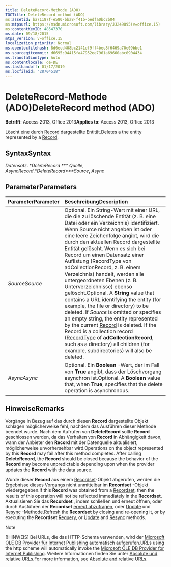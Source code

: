 ```yaml
---
title: DeleteRecord-Methode (ADO)
TOCTitle: DeleteRecord method (ADO)
ms:assetid: ba71187f-e580-bba8-f41b-bedfa0bc2b04
ms:mtpsurl: https://msdn.microsoft.com/library/JJ249895(v=office.15)
ms:contentKeyID: 48547370
ms.date: 09/18/2015
mtps_version: v=office.15
localization_priority: Normal
ms.openlocfilehash: 8d6ecd408bc2141ef9ff4bec8f6469a70e09bbe1
ms.sourcegitcommit: d6695c94415fa47952ee7961a69660abc0904434
ms.translationtype: Auto
ms.contentlocale: de-DE
ms.lasthandoff: 01/17/2019
ms.locfileid: "28704518"
---
```

# <a name="deleterecord-method-ado"></a><span data-ttu-id="6017b-102">DeleteRecord-Methode (ADO)</span><span class="sxs-lookup"><span data-stu-id="6017b-102">DeleteRecord method (ADO)</span></span>

<span data-ttu-id="6017b-103">**Betrifft**: Access 2013, Office 2013</span><span class="sxs-lookup"><span data-stu-id="6017b-103">**Applies to**: Access 2013, Office 2013</span></span>

<span data-ttu-id="6017b-104">Löscht eine durch [Record](record-object-ado.md) dargestellte Entität.</span><span class="sxs-lookup"><span data-stu-id="6017b-104">Deletes a the entity represented by a [Record](record-object-ado.md).</span></span>

## <a name="syntax"></a><span data-ttu-id="6017b-105">Syntax</span><span class="sxs-lookup"><span data-stu-id="6017b-105">Syntax</span></span>

<span data-ttu-id="6017b-106">*Datensatz*. \**DeleteRecord \*\*\* Quelle*, *Async*</span><span class="sxs-lookup"><span data-stu-id="6017b-106">*Record*.\**DeleteRecord\*\*\*Source*, *Async*</span></span>

## <a name="parameters"></a><span data-ttu-id="6017b-107">Parameter</span><span class="sxs-lookup"><span data-stu-id="6017b-107">Parameters</span></span>

|<span data-ttu-id="6017b-108">Parameter</span><span class="sxs-lookup"><span data-stu-id="6017b-108">Parameter</span></span>|<span data-ttu-id="6017b-109">Beschreibung</span><span class="sxs-lookup"><span data-stu-id="6017b-109">Description</span></span>|
|:--------|:----------|
|<span data-ttu-id="6017b-110">*Source*</span><span class="sxs-lookup"><span data-stu-id="6017b-110">*Source*</span></span> |<span data-ttu-id="6017b-p101">Optional. Ein String-Wert mit einer URL, die die zu löschende Entität (z. B. eine Datei oder ein Verzeichnis) identifiziert. Wenn Source nicht angeben ist oder eine leere Zeichenfolge angibt, wird die durch den aktuellen Record dargestellte Entität gelöscht. Wenn es sich bei Record um einen Datensatz einer Auflistung (RecordType von adCollectionRecord, z. B. einem Verzeichnis) handelt, werden alle untergeordneten Ebenen (z. B. Unterverzeichnisse) ebenso gelöscht.</span><span class="sxs-lookup"><span data-stu-id="6017b-p101">Optional. A **String** value that contains a URL identifying the entity (for example, the file or directory) to be deleted. If *Source* is omitted or specifies an empty string, the entity represented by the current [Record](record-object-ado.md) is deleted. If the Record is a collection record ([RecordType](recordtype-property-ado.md) of **adCollectionRecord**, such as a directory) all children (for example, subdirectories) will also be deleted.</span></span>|
|<span data-ttu-id="6017b-115">*Async*</span><span class="sxs-lookup"><span data-stu-id="6017b-115">*Async*</span></span> |<span data-ttu-id="6017b-p102">Optional. Ein **Boolean** -Wert, der im Fall von **True** angibt, dass der Löschvorgang asynchron ist.</span><span class="sxs-lookup"><span data-stu-id="6017b-p102">Optional. A **Boolean** value that, when **True**, specifies that the delete operation is asynchronous.</span></span>|

## <a name="remarks"></a><span data-ttu-id="6017b-118">Hinweise</span><span class="sxs-lookup"><span data-stu-id="6017b-118">Remarks</span></span>

<span data-ttu-id="6017b-p103">Vorgänge in Bezug auf das durch diesen **Record** dargestellte Objekt schlagen möglicherweise fehl, nachdem das Ausführen dieser Methode beendet wurde. Nach dem Aufrufen von **DeleteRecord** sollte **Record** geschlossen werden, da das Verhalten von **Record** in Abhängigkeit davon, wann der Anbieter den **Record** mit der Datenquelle aktualisiert, möglicherweise unvorhersehbar wird.</span><span class="sxs-lookup"><span data-stu-id="6017b-p103">Operations on the object represented by this **Record** may fail after this method completes. After calling **DeleteRecord**, the **Record** should be closed because the behavior of the **Record** may become unpredictable depending upon when the provider updates the **Record** with the data source.</span></span>

<span data-ttu-id="6017b-121">Wurde dieser **Record** aus einem [Recordset](recordset-object-ado.md)-Objekt abgerufen, werden die Ergebnisse dieses Vorgangs nicht unmittelbar im **Recordset** -Objekt wiedergegeben.</span><span class="sxs-lookup"><span data-stu-id="6017b-121">If this **Record** was obtained from a [Recordset](recordset-object-ado.md), then the results of this operation will not be reflected immediately in the **Recordset**.</span></span> <span data-ttu-id="6017b-122">Aktualisieren Sie das **Recordset** , indem schließen und erneut öffnen, oder durch Ausführen der **Recordset** [erneut abzufragen](requery-method-ado.md), oder [Update](update-method-ado.md) und [Resync](resync-method-ado.md) -Methode.</span><span class="sxs-lookup"><span data-stu-id="6017b-122">Refresh the **Recordset** by closing and re-opening it, or by executing the **Recordset** [Requery](requery-method-ado.md), or [Update](update-method-ado.md) and [Resync](resync-method-ado.md) methods.</span></span>

> [!NOTE]
> <span data-ttu-id="6017b-123">[!HINWEIS] Bei URLs, die das HTTP-Schema verwenden, wird der [Microsoft OLE DB Provider für Internet Publishing](microsoft-ole-db-provider-for-internet-publishing.md) automatisch aufgerufen.</span><span class="sxs-lookup"><span data-stu-id="6017b-123">URLs using the http scheme will automatically invoke the [Microsoft OLE DB Provider for Internet Publishing](microsoft-ole-db-provider-for-internet-publishing.md).</span></span> <span data-ttu-id="6017b-124">Weitere Informationen finden Sie unter [Absolute und relative URLs](absolute-and-relative-urls.md).</span><span class="sxs-lookup"><span data-stu-id="6017b-124">For more information, see [Absolute and relative URLs](absolute-and-relative-urls.md).</span></span>


